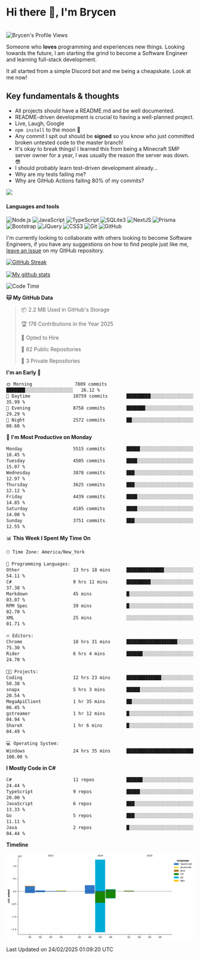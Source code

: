 # Hi there 👋, I'm Brycen

<br>
<img src="https://komarev.com/ghpvc/?username=BrycensRanch" alt="Brycen's Profile Views" />

Someone who **loves** programming and experiences new things. Looking towards the future, I am starting the grind to become a Software Engineer and learning full-stack development.

It all started from a simple Discord bot and me being a cheapskate. Look at me now!

## Key fundamentals & thoughts

- All projects should have a README.md and be well documented.
- README-driven development is crucial to having a well-planned project.
- Live, Laugh, Google
- `npm install` to the moon 🚀
- Any commit I spit out should be **signed** so you know who just committed broken untested code to the master branch!
- It's okay to break things! I learned this from being a Minecraft SMP server owner for a year, I was usually the reason the server was down. 😎
- I should probably learn test-driven development already...
- Why are my tests failing me?
- Why are GitHub Actions failing 80% of my commits? 

<img src="https://res.cloudinary.com/practicaldev/image/fetch/s--OoBLh7-Q--/c_limit%2Cf_auto%2Cfl_progressive%2Cq_auto%2Cw_880/https://cdn-images-1.medium.com/max/1614/1%2A8BlqJ8lNVZzuRjAg1mZ50w.png" height="400"/>

<h4>Languages and tools</h4>
<p>
  <img src="https://img.shields.io/badge/node.js%20-%2343853D.svg?&style=for-the-badge&logo=node.js&logoColor=white" alt="Node.js" />
  <img src="https://img.shields.io/badge/javascript%20-%23323330.svg?&style=for-the-badge&logo=javascript&logoColor=%23F7DF1E" alt="JavaScript" />
  <img src="https://img.shields.io/badge/typescript%20-%23323330.svg?&style=for-the-badge&logo=typescript&logoColor=#3467eb" alt="TypeScript" />
  <img src="https://img.shields.io/badge/sqlite3%20-%23323330.svg?&style=for-the-badge&logo=sqlite&logoColor=#3467eb" alt="SQLite3" />
  <img src="https://img.shields.io/badge/Next.JS%20-%23323330.svg?&style=for-the-badge&logo=next.js&logoColor=#3467eb" alt="NextJS" />
  <img src="https://img.shields.io/badge/Prisma%20-%23323330.svg?&style=for-the-badge&logo=prisma&logoColor=#3467eb" alt="Prisma" />
  <img src="https://img.shields.io/badge/bootstrap%20-%23323330.svg?&style=for-the-badge&logo=bootstrap" alt="Bootstrap" />
  <img src="https://img.shields.io/badge/jquery%20-%23323330.svg?&style=for-the-badge&logo=jquery" alt="JQuery" />
  <img src="https://img.shields.io/badge/css3%20-%23323330.svg?&style=for-the-badge&logo=css3" alt="CSS3" />
  <img src="https://img.shields.io/badge/git%20-%23323330.svg?&style=for-the-badge&logo=git" alt="Git" />
  <img src="https://img.shields.io/badge/github%20-%23323330.svg?&style=for-the-badge&logo=github" alt="GitHub" />
</p>

 I'm currently looking to collaborate with others looking to become Software Engineers, if you have any suggestions on how to find people just like me, [leave an issue](https://github.com/BrycensRanch/BrycensRanch/issues/new) on my GitHub repository.
 
 <p><a href="https://git.io/streak-stats"><img src=https://github-readme-streak-stats-eight.vercel.app?refreshcache11&user=BrycensRanch&amp;theme=dark&amp;hide_border=true&fire=EB5454&amp;ring=0CEB19" alt="GitHub Streak"></a></p>

<a href="https://github.com/anuraghazra/github-readme-stats">
  <img align="center" src="https://github-readme-stats.anuraghazra1.vercel.app/api?username=BrycensRanch&show_icons=true&line_height=27&include_all_commits=true" alt="My github stats" />
</a>

<!--START_SECTION:waka-->
![Code Time](http://img.shields.io/badge/Code%20Time-1%2C639%20hrs%201%20min-blue)

**🐱 My GitHub Data** 

> 📦 2.2 MB Used in GitHub's Storage 
 > 
> 🏆 178 Contributions in the Year 2025
 > 
> 💼 Opted to Hire
 > 
> 📜 62 Public Repositories 
 > 
> 🔑 3 Private Repositories 
 > 
**I'm an Early 🐤** 

```text
🌞 Morning                7809 commits        ███████░░░░░░░░░░░░░░░░░░   26.12 % 
🌆 Daytime                10759 commits       █████████░░░░░░░░░░░░░░░░   35.99 % 
🌃 Evening                8758 commits        ███████░░░░░░░░░░░░░░░░░░   29.29 % 
🌙 Night                  2572 commits        ██░░░░░░░░░░░░░░░░░░░░░░░   08.60 % 
```
📅 **I'm Most Productive on Monday** 

```text
Monday                   5515 commits        █████░░░░░░░░░░░░░░░░░░░░   18.45 % 
Tuesday                  4505 commits        ████░░░░░░░░░░░░░░░░░░░░░   15.07 % 
Wednesday                3878 commits        ███░░░░░░░░░░░░░░░░░░░░░░   12.97 % 
Thursday                 3625 commits        ███░░░░░░░░░░░░░░░░░░░░░░   12.12 % 
Friday                   4439 commits        ████░░░░░░░░░░░░░░░░░░░░░   14.85 % 
Saturday                 4185 commits        ████░░░░░░░░░░░░░░░░░░░░░   14.00 % 
Sunday                   3751 commits        ███░░░░░░░░░░░░░░░░░░░░░░   12.55 % 
```


📊 **This Week I Spent My Time On** 

```text
🕑︎ Time Zone: America/New_York

💬 Programming Languages: 
Other                    13 hrs 18 mins      ██████████████░░░░░░░░░░░   54.11 % 
C#                       9 hrs 11 mins       █████████░░░░░░░░░░░░░░░░   37.38 % 
Markdown                 45 mins             █░░░░░░░░░░░░░░░░░░░░░░░░   03.07 % 
RPM Spec                 39 mins             █░░░░░░░░░░░░░░░░░░░░░░░░   02.70 % 
XML                      25 mins             ░░░░░░░░░░░░░░░░░░░░░░░░░   01.71 % 

🔥 Editors: 
Chrome                   18 hrs 31 mins      ███████████████████░░░░░░   75.30 % 
Rider                    6 hrs 4 mins        ██████░░░░░░░░░░░░░░░░░░░   24.70 % 

🐱‍💻 Projects: 
Coding                   12 hrs 23 mins      █████████████░░░░░░░░░░░░   50.38 % 
snapx                    5 hrs 3 mins        █████░░░░░░░░░░░░░░░░░░░░   20.54 % 
MegaApiClient            1 hr 35 mins        ██░░░░░░░░░░░░░░░░░░░░░░░   06.45 % 
gstreamer                1 hr 12 mins        █░░░░░░░░░░░░░░░░░░░░░░░░   04.94 % 
ShareX                   1 hr 6 mins         █░░░░░░░░░░░░░░░░░░░░░░░░   04.49 % 

💻 Operating System: 
Windows                  24 hrs 35 mins      █████████████████████████   100.00 % 
```

**I Mostly Code in C#** 

```text
C#                       11 repos            ██████░░░░░░░░░░░░░░░░░░░   24.44 % 
TypeScript               9 repos             █████░░░░░░░░░░░░░░░░░░░░   20.00 % 
JavaScript               6 repos             ███░░░░░░░░░░░░░░░░░░░░░░   13.33 % 
Go                       5 repos             ███░░░░░░░░░░░░░░░░░░░░░░   11.11 % 
Java                     2 repos             █░░░░░░░░░░░░░░░░░░░░░░░░   04.44 % 
```



**Timeline**

![Lines of Code chart](https://raw.githubusercontent.com/BrycensRanch/BrycensRanch/main/assets/bar_graph.png)


 Last Updated on 24/02/2025 01:09:20 UTC
<!--END_SECTION:waka-->

<!--
**BrycensRanch/BrycensRanch** is a ✨ _special_ ✨ repository because its `README.md` (this file) appears on your GitHub profile.

Here are some ideas to get you started:

- 🔭 I’m currently working on ...
- 🌱 I’m currently learning ...
- 👯 I’m looking to collaborate on ...
- 🤔 I’m looking for help with ...
- 💬 Ask me about ...
- 📫 How to reach me: ...
- 😄 Pronouns: ...
- ⚡ Fun fact: ...
-->
